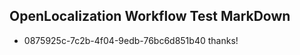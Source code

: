 ## OpenLocalization Workflow Test MarkDown
* 0875925c-7c2b-4f04-9edb-76bc6d851b40 
thanks!<!--HONumber=Mar16_HO2-->
